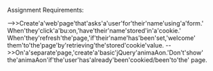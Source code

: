 Assignment Requirements:

-->>Create'a'web'page'that'asks'a'user'for'their'name'using'a'form.'
When'they'click'a'bu:on,'have'their'name'stored'in'a'cookie.'
When'they'refresh'the'page,'if'their'name'has'been'set,'welcome' them'to'the'page'by'retrieving'the'stored'cookie'value.
-->>On'a'separate'page,'create'a'basic'jQuery'animaAon.'Don't'show'
the'animaAon'if'the'user'has'already'been'cookied/been'to'the'
page.
